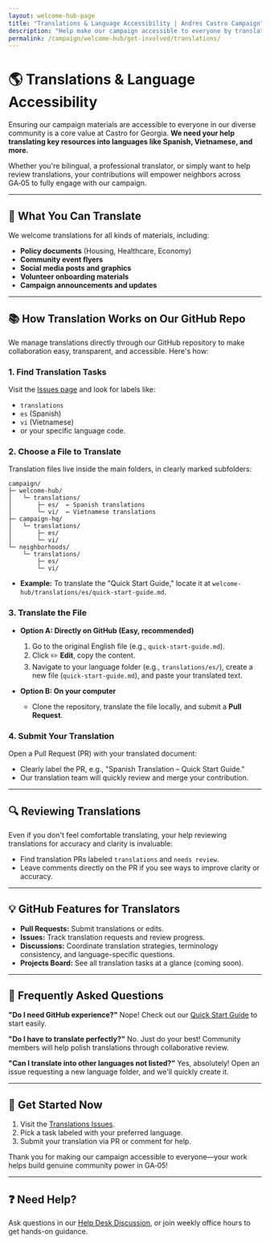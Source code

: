 ```yaml
---
layout: welcome-hub-page
title: "Translations & Language Accessibility | Andres Castro Campaign"
description: "Help make our campaign accessible to everyone by translating materials into Spanish, Vietnamese, and other languages. Build genuine community power through language inclusion."
permalink: /campaign/welcome-hub/get-involved/translations/
---
```


# 🌎 Translations & Language Accessibility

Ensuring our campaign materials are accessible to everyone in our diverse community is a core value at Castro for Georgia. **We need your help translating key resources into languages like Spanish, Vietnamese, and more.**

Whether you're bilingual, a professional translator, or simply want to help review translations, your contributions will empower neighbors across GA‑05 to fully engage with our campaign.

---

## 📝 What You Can Translate

We welcome translations for all kinds of materials, including:

* **Policy documents** (Housing, Healthcare, Economy)
* **Community event flyers**
* **Social media posts and graphics**
* **Volunteer onboarding materials**
* **Campaign announcements and updates**

---

## 📚 How Translation Works on Our GitHub Repo

We manage translations directly through our GitHub repository to make collaboration easy, transparent, and accessible. Here's how:

### 1. Find Translation Tasks

Visit the [Issues page](https://github.com/CastroForGeorgia/campaign/issues) and look for labels like:

* `translations`
* `es` (Spanish)
* `vi` (Vietnamese)
* or your specific language code.

### 2. Choose a File to Translate

Translation files live inside the main folders, in clearly marked subfolders:

```
campaign/
├─ welcome-hub/
│   └─ translations/
│       ├─ es/  ← Spanish translations
│       └─ vi/  ← Vietnamese translations
├─ campaign-hq/
│   └─ translations/
│       ├─ es/
│       └─ vi/
└─ neighborhoods/
    └─ translations/
        ├─ es/
        └─ vi/
```

* **Example:** To translate the "Quick Start Guide," locate it at `welcome-hub/translations/es/quick-start-guide.md`.

### 3. Translate the File

* **Option A: Directly on GitHub (Easy, recommended)**

  1. Go to the original English file (e.g., `quick-start-guide.md`).
  2. Click ✏️ **Edit**, copy the content.
  3. Navigate to your language folder (e.g., `translations/es/`), create a new file (`quick-start-guide.md`), and paste your translated text.

* **Option B: On your computer**

  * Clone the repository, translate the file locally, and submit a **Pull Request**.

### 4. Submit Your Translation

Open a Pull Request (PR) with your translated document:

* Clearly label the PR, e.g., "Spanish Translation – Quick Start Guide."
* Our translation team will quickly review and merge your contribution.

---

## 🔍 Reviewing Translations

Even if you don't feel comfortable translating, your help reviewing translations for accuracy and clarity is invaluable:

* Find translation PRs labeled `translations` and `needs review`.
* Leave comments directly on the PR if you see ways to improve clarity or accuracy.

---

## 💡 GitHub Features for Translators

* **Pull Requests:** Submit translations or edits.
* **Issues:** Track translation requests and review progress.
* **Discussions:** Coordinate translation strategies, terminology consistency, and language-specific questions.
* **Projects Board:** See all translation tasks at a glance (coming soon).

---

## 🙋 Frequently Asked Questions

**"Do I need GitHub experience?"**
Nope! Check out our [Quick Start Guide](../get-involved/quick-start-guide.md) to start easily.

**"Do I have to translate perfectly?"**
No. Just do your best! Community members will help polish translations through collaborative review.

**"Can I translate into other languages not listed?"**
Yes, absolutely! Open an issue requesting a new language folder, and we'll quickly create it.

---

## 🚀 Get Started Now

1. Visit the [Translations Issues](https://github.com/CastroForGeorgia/campaign/issues?q=is%3Aissue+label%3Atranslations).
2. Pick a task labeled with your preferred language.
3. Submit your translation via PR or comment for help.

Thank you for making our campaign accessible to everyone—your work helps build genuine community power in GA‑05!

---

## ❓ Need Help?

Ask questions in our [Help Desk Discussion](https://github.com/CastroForGeorgia/campaign/discussions/categories/help-desk), or join weekly office hours to get hands-on guidance.
